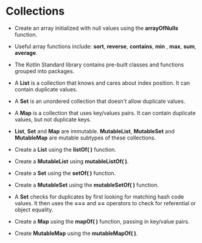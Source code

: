 # Collections

* Create an array initialized with null values using the **arrayOfNulls**
  function.


* Useful array functions include: **sort**, **reverse**, **contains**, **min**
  , **max**, **sum**, **average**.


* The Kotlin Standard library contains pre-built classes and functions grouped
  into packages.


* A **List** is a collection that knows and cares about index position. It can
  contain duplicate values.


* A **Set** is an unordered collection that doesn't allow duplicate values.


* A **Map** is a collection that uses key/values pairs. It can contain duplicate
  values, but not duplicate keys.


* **List**, **Set** and **Map** are immutable. **MutableList**, **MutableSet**
  and **MutableMap** are mutable subtypes of these collections.


* Create a **List** using the **listOf( )** function.


* Create a **MutableList** using **mutableListOf( )**.


* Create a **Set** using the **setOf( )** function.


* Create a **MutableSet** using the **mutableSetOf( )** function.


* A **Set** checks for duplicates by first looking for matching hash code
  values. It then uses the **===** and **==** operators to check for referential
  or object equality.


* Create a **Map** using the **mapOf( )** function, passing in key/value pairs.


* Create **MutableMap** using the **mutableMapOf( )**.